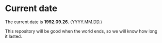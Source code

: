 # Current date

The current date is **1992.09.26.** (YYYY.MM.DD.)

This repository will be good when the world ends, so we will know how long it lasted.